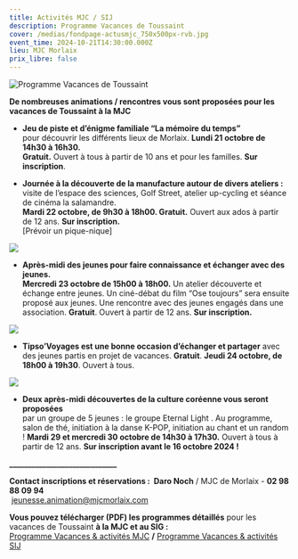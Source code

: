 ```yaml
---
title: Activités MJC / SIJ
description: Programme Vacances de Toussaint
cover: /medias/fondpage-actusmjc_750x500px-rvb.jpg
event_time: 2024-10-21T14:30:00.000Z
lieu: MJC Morlaix
prix_libre: false
---
```

![Programme Vacances de Toussaint](/medias/header750px-progactivitémjc-toussaint2024.jpg "MJC octobre 2024")

**De nombreuses animations / rencontres vous sont proposées pour les vacances de Toussaint à la MJC** 

* **Jeu de piste et d’énigme familiale “La mémoire du temps”** \
  pour découvrir les différents lieux de Morlaix. **Lundi 21 octobre de 14h30 à 16h30.** \
  **Gratuit.** Ouvert à tous à partir de 10 ans et pour les familles. **Sur inscription**.

   

* **Journée à la découverte de la manufacture autour de divers ateliers :** \
  visite de l’espace des sciences, Golf Street, atelier up-cycling et séance de cinéma la salamandre.\
  **Mardi 22 octobre, de 9h30 à 18h00. Gratuit.** Ouvert aux ados à partir de 12 ans. **Sur inscription.** \
  \[Prévoir un pique-nique]

   

![](/medias/am-jeunes-23-09_visuel2-750px.jpg)

* **Après-midi des jeunes pour faire connaissance et échanger avec des jeunes.**\
  **Mercredi 23 octobre de 15h00 à 18h00.** Un atelier découverte et échange entre jeunes. Un ciné-débat du film “Ose toujours” sera ensuite proposé aux jeunes. Une rencontre avec des jeunes engagés dans une association. **Gratuit**. Ouvert à partir de 12 ans. **Sur inscription.**



   

![](/medias/tipso’voyages-visuel2-750px.jpg)

* **Tipso’Voyages est une bonne occasion d’échanger et partager** avec des jeunes partis en projet de vacances. **Gratuit**. **Jeudi 24 octobre, de 18h00 à 19h30**. Ouvert à tous.

   

![](/medias/affiche-journée-coréene-visuel750px.jpg)

* **Deux après-midi découvertes de la culture coréenne vous seront proposées** \
  par un groupe de 5 jeunes : le groupe Eternal Light .  Au programme, salon de thé, initiation à la danse K-POP, initiation au chant et un random ! **Mardi 29 et mercredi 30 octobre de 14h30 à 17h30.** Ouvert à tous à partir de 12 ans. **Sur inscription avant le 16 octobre 2024 !**

   

**\_\_\_\_\_\_\_\_\_\_\_\_\_\_\_\_\_\_\_\_\_\_\_\_\_\_\_\__**

**Contact inscriptions et réservations :  Daro Noch** / MJC de Morlaix - **02 98 88 09 94**\
 [jeunesse.animation@mjcmorlaix.com](mailto:jeunesse.animation@mjcmorlaix.com)

**Vous pouvez télécharger (PDF) les programmes détaillés** pour les vacances de Toussaint **à la MJC et au SIG :**\
[Programme Vacances & activités MJC](https://www.mjcmorlaix.com/medias/prog_vactoussaint2024-mjc.pdf)    **/**    [Programme Vacances & activités SIJ](https://www.mjcmorlaix.com/medias/prog_vactoussaint2024-ig.pdf)